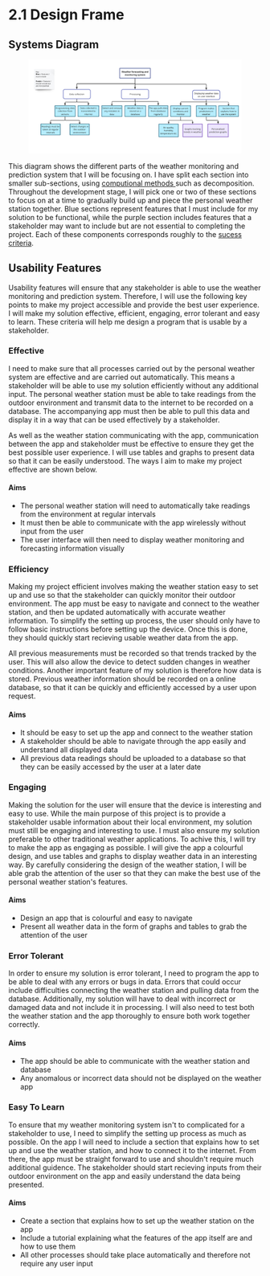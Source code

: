 # 2.1 Design Frame

## Systems Diagram

<figure><img src="../.gitbook/assets/Screenshot 2023-09-11 at 09.55.50.png" alt=""><figcaption></figcaption></figure>

This diagram shows the different parts of the weather monitoring and prediction system that I will be focusing on. I have split each section into smaller sub-sections, using [computional methods ](../analysis/1.4b-computational-methods.md)such as decomposition. Throughout the development stage, I will pick one or two of these sections to focus on at a time to gradually build up and piece the personal weather station together. Blue sections represent features that I must include for my solution to be functional, while the purple section includes features that a stakeholder may want to include but are not essential to completing the project. Each of these components corresponds roughly to the [sucess criteria](../analysis/1.5-success-criteria.md).

## Usability Features

Usability features will ensure that any stakeholder is able to use the weather monitoring and prediction system. Therefore, I will use the following key points to make my project accessible and provide the best user experience. I will make my solution effective, efficient, engaging, error tolerant and easy to learn. These criteria will help me design a program that is usable by a stakeholder.

### Effective

I need to make sure that all processes carried out by the personal weather system are effective and are carried out automatically. This means a stakeholder will be able to use my solution efficiently without any additional input. The personal weather station must be able to take readings from the outdoor environment and transmit data to the internet to be recorded on a database. The accompanying app must then be able to pull this data and display it in a way that can be used effectively by a stakeholder.

As well as the weather station communicating with the app, communication between the app and stakeholder must be effective to ensure they get the best possible user experience. I will use tables and graphs to present data so that it can be easily understood. The ways I aim to make my project effective are shown below.

#### Aims

* The personal weather station will need to automatically take readings from the environment at regular intervals&#x20;
* It must then be able to communicate with the app wirelessly without input from the user
* The user interface will then need to display weather monitoring and forecasting information visually

### Efficiency

Making my project efficient involves making the weather station easy to set up and use so that the stakeholder can quickly monitor their outdoor environment. The app must be easy to navigate and connect to the weather station, and then be updated automatically with accurate weather information. To simplify the setting up process, the user should only have to follow basic instructions before setting up the device. Once this is done, they should quickly start recieving usable weather data from the app.

All previous measurements must be recorded so that trends tracked by the user. This will also allow the device to detect sudden changes in weather conditions. Another important feature of my solution is therefore how data is stored. Previous weather information should be recorded on a online database, so that it can be quickly and efficiently accessed by a user upon request.

#### Aims

* It should be easy to set up the app and connect to the weather station
* A stakeholder should be able to navigate through the app easily and understand all displayed data
* All previous data readings should be uploaded to a database so that they can be easily accessed by the user at a later date

### Engaging

Making the solution for the user will ensure that the device is interesting and easy to use. While the main purpose of this project is to provide a stakeholder usable information about their local environment, my solution must still be engaging and interesting to use. I must also ensure my solution preferable to other traditional weather applications. To achive this, I will try to make the app as engaging as possible. I will give the app a colourful design, and use tables and graphs to display weather data in an interesting way. By carefully considering the design of the weather station, I will be able grab the attention of the user so that they can make the best use of the personal weather station's features.

#### Aims

* Design an app that is colourful and easy to navigate
* Present all weather data in the form of graphs and tables to grab the attention of the user

### Error Tolerant

In order to ensure my solution is error tolerant, I need to program the app to be able to deal with any errors or bugs in data. Errors that could occur include difficulties connecting the weather station and pulling data from the database. Additionally, my solution will have to deal with incorrect or damaged data and not include it in processing. I will also need to test both the weather station and the app thoroughly to ensure both work together correctly.

#### Aims

* The app should be able to communicate with the weather station and database
* Any anomalous or incorrect data should not be displayed on the weather app&#x20;

### Easy To Learn

To ensure that my weather monitoring system isn't to complicated for a stakeholder to use, I need to simplify the setting up process as much as possible. On the app I will need to include a section that explains how to set up and use the weather station, and how to connect it to the internet. From there, the app must be straight forward to use and shouldn't require much additional guidence. The stakeholder should start recieving inputs from their outdoor environment on the app and easily understand the data being presented.

#### Aims

* Create a section that explains how to set up the weather station on the app
* Include a tutorial explaining what the features of the app itself are and how to use them
* All other processes should take place automatically and therefore not require any user input

